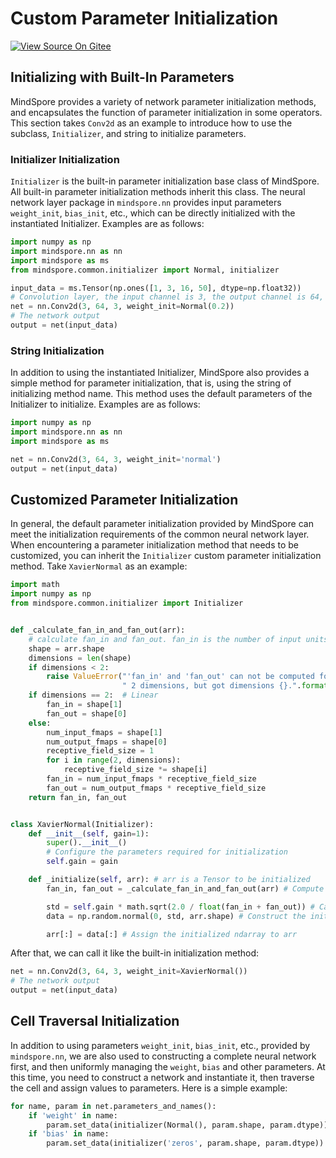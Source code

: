 # Custom Parameter Initialization

[![View Source On Gitee](https://mindspore-website.obs.cn-north-4.myhuaweicloud.com/website-images/r2.4.1/resource/_static/logo_source_en.svg)](https://gitee.com/mindspore/docs/blob/r2.4.1/docs/mindspore/source_en/model_train/custom_program/initializer.md)

## Initializing with Built-In Parameters

MindSpore provides a variety of network parameter initialization methods, and encapsulates the function of parameter initialization in some operators. This section takes ``Conv2d`` as an example to introduce how to use the subclass, ``Initializer``, and string to initialize parameters.

### Initializer Initialization

``Initializer`` is the built-in parameter initialization base class of MindSpore. All built-in parameter initialization methods inherit this class. The neural network layer package in ``mindspore.nn`` provides input parameters ``weight_init``, ``bias_init``, etc., which can be directly initialized with the instantiated Initializer. Examples are as follows:

```python
import numpy as np
import mindspore.nn as nn
import mindspore as ms
from mindspore.common.initializer import Normal, initializer

input_data = ms.Tensor(np.ones([1, 3, 16, 50], dtype=np.float32))
# Convolution layer, the input channel is 3, the output channel is 64, the size of convolution kernel is 3 * 3, and the weight parameter uses the random number generated by normal distribution, Nomal().
net = nn.Conv2d(3, 64, 3, weight_init=Normal(0.2))
# The network output
output = net(input_data)
```

### String Initialization

In addition to using the instantiated Initializer, MindSpore also provides a simple method for parameter initialization, that is, using the string of initializing method name. This method uses the default parameters of the Initializer to initialize. Examples are as follows:

```python
import numpy as np
import mindspore.nn as nn
import mindspore as ms

net = nn.Conv2d(3, 64, 3, weight_init='normal')
output = net(input_data)
```

## Customized Parameter Initialization

In general, the default parameter initialization provided by MindSpore can meet the initialization requirements of the common neural network layer. When encountering a parameter initialization method that needs to be customized, you can inherit the ``Initializer`` custom parameter initialization method. Take ``XavierNormal`` as an example:

```python
import math
import numpy as np
from mindspore.common.initializer import Initializer


def _calculate_fan_in_and_fan_out(arr):
    # calculate fan_in and fan_out. fan_in is the number of input units in `arr` , and fan_out is the number of output units in `arr`.
    shape = arr.shape
    dimensions = len(shape)
    if dimensions < 2:
        raise ValueError("'fan_in' and 'fan_out' can not be computed for arr with fewer than"
                         " 2 dimensions, but got dimensions {}.".format(dimensions))
    if dimensions == 2:  # Linear
        fan_in = shape[1]
        fan_out = shape[0]
    else:
        num_input_fmaps = shape[1]
        num_output_fmaps = shape[0]
        receptive_field_size = 1
        for i in range(2, dimensions):
            receptive_field_size *= shape[i]
        fan_in = num_input_fmaps * receptive_field_size
        fan_out = num_output_fmaps * receptive_field_size
    return fan_in, fan_out


class XavierNormal(Initializer):
    def __init__(self, gain=1):
        super().__init__()
        # Configure the parameters required for initialization
        self.gain = gain

    def _initialize(self, arr): # arr is a Tensor to be initialized
        fan_in, fan_out = _calculate_fan_in_and_fan_out(arr) # Compute fan_in, fan_out

        std = self.gain * math.sqrt(2.0 / float(fan_in + fan_out)) # Calculate std value
        data = np.random.normal(0, std, arr.shape) # Construct the initialized array with numpy

        arr[:] = data[:] # Assign the initialized ndarray to arr
```

After that, we can call it like the built-in initialization method:

```python
net = nn.Conv2d(3, 64, 3, weight_init=XavierNormal())
# The network output
output = net(input_data)
```

## Cell Traversal Initialization

In addition to using parameters ``weight_init``, ``bias_init``, etc., provided by ``mindspore.nn``, we are also used to constructing a complete neural network first, and then uniformly managing the ``weight``, ``bias`` and other parameters. At this time, you need to construct a network and instantiate it, then traverse the cell and assign values to parameters. Here is a simple example:

```python
for name, param in net.parameters_and_names():
    if 'weight' in name:
        param.set_data(initializer(Normal(), param.shape, param.dtype))
    if 'bias' in name:
        param.set_data(initializer('zeros', param.shape, param.dtype))
```
